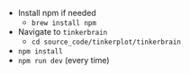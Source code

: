 - Install npm if needed
	- `brew install npm`
- Navigate to `tinkerbrain`
	- `cd source_code/tinkerplot/tinkerbrain`
- `npm install`
- `npm run dev` (every time)
